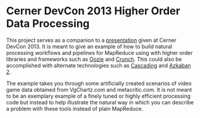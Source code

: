 Cerner DevCon 2013 Higher Order Data Processing
========================

This project serves as a companion to a [presentation](https://docs.google.com/presentation/d/1TXt1IjIJDOaeM4f8mON6hf0jOgBH6wnTJXwtDW0R0kA/edit#slide=id.gc6ac3f9a_052)
 given at Cerner DevCon 2013.  It is meant to give an example of how
to build natural processing workflows and pipelines for MapReduce using with higher order libraries and frameworks
such as [Oozie](http://archive.cloudera.com/cdh4/cdh/4/oozie/) and [Crunch](http://crunch.apache.org/).  This could also be accomplished
with alternate technologies such as [Cascading](http://www.cascading.org/) and [Azkaban 2](https://github.com/azkaban/azkaban2).

The example takes you through some artificially created scenarios of video game data obtained from VgChartz.com and metacritic.com.
It is not meant to be an exemplary example of a finely tuned or highly efficient processing code but instead to help illustrate
the natural way in which you can describe a problem with these tools instead of plain MapReduce.